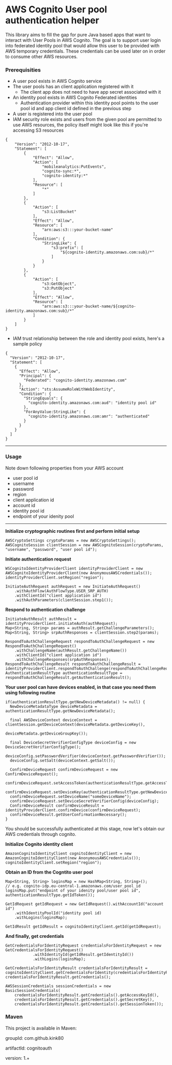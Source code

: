 # AWS Cognito User pool authentication helper

This library aims to fill the gap for pure Java based apps that want to interact with User Pools in AWS  Cognito. The goal is to support user login into federated identity pool that
would allow this user to be provided with AWS temporary credentials. These credentials can be used later on in order to consume other AWS resources.


### Prerequisities

- A user pool exists in AWS Cognito service
- The user pools has an client application registered with it
    - The client app does not need to have app secret associated with it
- An identity pool exists in AWS Cognito Federated identities
    - Authentication provider within this identity pool points to
     the user pool id and app client id defined in the previous step
- A user is registered into the user pool     
- IAM security role exists and users from the given pool are permitted to use AWS resources, the policy itself might look like this
  if you're accessing S3 resources
~~~~
{
    "Version": "2012-10-17",
    "Statement": [
        {
            "Effect": "Allow",
            "Action": [
                "mobileanalytics:PutEvents",
                "cognito-sync:*",
                "cognito-identity:*"
            ],
            "Resource": [
                "*"
            ]
        },
        {
            "Action": [
                "s3:ListBucket"
            ],
            "Effect": "Allow",
            "Resource": [
                "arn:aws:s3:::your-bucket-name"
            ],
            "Condition": {
                "StringLike": {
                    "s3:prefix": [
                        "${cognito-identity.amazonaws.com:sub}/*"
                    ]
                }
            }
        },
        {
            "Action": [
                "s3:GetObject",
                "s3:PutObject"
            ],
            "Effect": "Allow",
            "Resource": [
                "arn:aws:s3:::your-bucket-name/${cognito-identity.amazonaws.com:sub}/*"
            ]
        }
    ]
}
~~~~
- IAM trust relationship between the role and identity pool exists, here's a sample policy
~~~~
{
  "Version": "2012-10-17",
  "Statement": [
    {
      "Effect": "Allow",
      "Principal": {
        "Federated": "cognito-identity.amazonaws.com"
      },
      "Action": "sts:AssumeRoleWithWebIdentity",
      "Condition": {
        "StringEquals": {
          "cognito-identity.amazonaws.com:aud": "identity pool id"
        },
        "ForAnyValue:StringLike": {
          "cognito-identity.amazonaws.com:amr": "authenticated"
        }
      }
    }
  ]
}
~~~~
----
### Usage

Note down following properties from your AWS account

- user pool id
- username
- password
- region
- client application id
- account id
- identity pool id
- endpoint of your idenity pool

----

**Initialize cryptographic routines first and perform initial setup**
~~~~
AWSCryptoSettings cryptoParams = new AWSCryptoSettings();
AWSCognitoSession clientSession = new AWSCognitoSession(cryptoParams, "username", "password", "user pool id");
~~~~

**Initiate authentication request**
~~~~
WSCognitoIdentityProviderClient identityProviderClient = new AWSCognitoIdentityProviderClient(new AnonymousAWSCredentials());
identityProviderClient.setRegion("region");

InitiateAuthRequest authRequest = new InitiateAuthRequest()
    .withAuthFlow(AuthFlowType.USER_SRP_AUTH)
    .withClientId("client application id")
    .withAuthParameters(clientSession.step1());
~~~~

**Respond to authentication challenge**
~~~~
InitiateAuthResult authResult = identityProviderClient.initiateAuth(authRequest);
Map<String, String> params = authResult.getChallengeParameters();
Map<String, String> srpAuthResponses = clientSession.step2(params);

RespondToAuthChallengeRequest respondToAuthChallengeRequest = new RespondToAuthChallengeRequest()
    .withChallengeName(authResult.getChallengeName())
    .withClientId("client application id")
    .withChallengeResponses(srpAuthResponses);
RespondToAuthChallengeResult respondToAuthChallengeResult = identityProviderClient.respondToAuthChallenge(respondToAuthChallengeRequest);
AuthenticationResultType authenticationResultType = respondToAuthChallengeResult.getAuthenticationResult();
~~~~

**Your user pool can have devices enabled, in that case you need them using following routine**
~~~~
if(authenticationResultType.getNewDeviceMetadata() != null) {
  NewDeviceMetadataType deviceMetadata = authenticationResultType.getNewDeviceMetadata();

  final AWSDeviceContext deviceContext = clientSession.getDeviceContext(deviceMetadata.getDeviceKey(),
                                      deviceMetadata.getDeviceGroupKey());

  final DeviceSecretVerifierConfigType deviceConfig = new DeviceSecretVerifierConfigType();
  deviceConfig.setPasswordVerifier(deviceContext.getPasswordVerifier());
  deviceConfig.setSalt(deviceContext.getSalt());

  ConfirmDeviceRequest confirmDeviceRequest = new ConfirmDeviceRequest();
  confirmDeviceRequest.setAccessToken(authenticationResultType.getAccessToken());
  confirmDeviceRequest.setDeviceKey(authenticationResultType.getNewDeviceMetadata().getDeviceKey());
  confirmDeviceRequest.setDeviceName("someDeviceName");
  confirmDeviceRequest.setDeviceSecretVerifierConfig(deviceConfig);
  ConfirmDeviceResult confirmDeviceResult = identityProviderClient.confirmDevice(confirmDeviceRequest);
  confirmDeviceResult.getUserConfirmationNecessary();
}
~~~~

You should be successfully authenticated at this stage, now let's obtain our AWS credentials through cognito.

**Initialize Cognito identity client**
~~~~
AmazonCognitoIdentityClient cognitoIdentityClient = new AmazonCognitoIdentityClient(new AnonymousAWSCredentials());
cognitoIdentityClient.setRegion("region");
~~~~

**Obtain an ID from the Cogntito user pool**
~~~~
Map<String, String> loginsMap = new HashMap<String, String>();
// e.g. cognito-idp.eu-central-1.amazonaws.com/user_pool_id
loginsMap.put("endpoint of your idenity pool/user pool id", authenticationResultType.getIdToken());

GetIdRequest getIdRequest = new GetIdRequest().withAccountId("account id")
    .withIdentityPoolId("identity pool id)
    .withLogins(loginsMap);

GetIdResult getIdResult = cognitoIdentityClient.getId(getIdRequest);
~~~~

**And finally, get credentials**
~~~~
GetCredentialsForIdentityRequest credentialsForIdentityRequest = new GetCredentialsForIdentityRequest()
            .withIdentityId(getIdResult.getIdentityId())
            .withLogins(loginsMap);

GetCredentialsForIdentityResult credentialsForIdentityResult = cognitoIdentityClient.getCredentialsForIdentity(credentialsForIdentityRequest);
credentialsForIdentityResult.getCredentials();

AWSSessionCredentials sessionCredentials = new BasicSessionCredentials(
    credentialsForIdentityResult.getCredentials().getAccessKeyId(),
    credentialsForIdentityResult.getCredentials().getSecretKey(),
    credentialsForIdentityResult.getCredentials().getSessionToken());
~~~~

### Maven

This project is available in Maven:

groupId: com.github.kink80

artifactId: cognitoauth

version: 1.+
